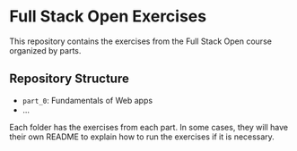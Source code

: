 # Full Stack Open Exercises

This repository contains the exercises from the Full Stack Open course organized by parts.

## Repository Structure

- `part_0`: Fundamentals of Web apps
- ...

Each folder has the exercises from each part. In some cases, they will have their own README to explain how to run the exercises if it is necessary.
